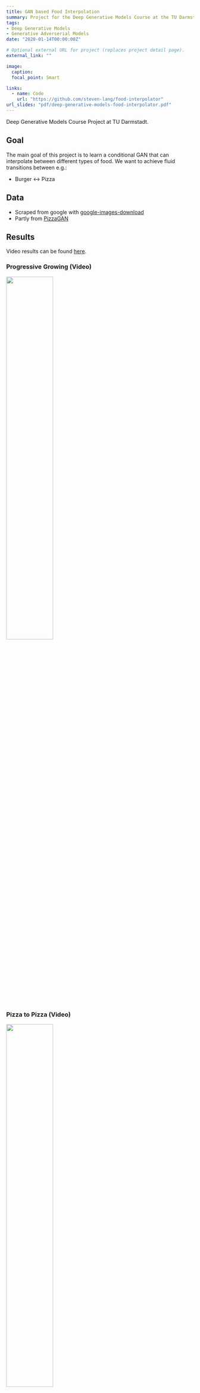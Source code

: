 ```yaml
---
title: GAN based Food Interpolation
summary: Project for the Deep Generative Models Course at the TU Darmstadt
tags:
- Deep Generative Models
- Generative Adverserial Models
date: "2020-01-14T00:00:00Z"

# Optional external URL for project (replaces project detail page).
external_link: ""

image:
  caption: 
  focal_point: Smart

links:
  - name: Code
    url: "https://github.com/steven-lang/food-interpolator"
url_slides: "pdf/deep-generative-models-food-interpolator.pdf"
---
```


Deep Generative Models Course Project at TU Darmstadt.

## Goal
The main goal of this project is to learn a conditional GAN that can interpolate between different types of food. 
We want to achieve fluid transitions between e.g.:
- Burger <-> Pizza

## Data
- Scraped from google with [google-images-download](https://github.com/hardikvasa/google-images-download)
- Partly from [PizzaGAN](http://pizzagan.csail.mit.edu/)

## Results
Video results can be found [here](https://www.youtube.com/watch?v=LndGGbR4uxY&list=PLVCWvLHvDaenJrE2N-Akwo7-1kGN5vd5W).

### Progressive Growing (Video)
[<img src="https://img.youtube.com/vi/V7n1M14jKPM/hqdefault.jpg" width="50%">](https://youtu.be/V7n1M14jKPM)

### Pizza to Pizza (Video)
[<img src="https://img.youtube.com/vi/MSPZ56zy-OU/hqdefault.jpg" width="50%">](https://youtu.be/MSPZ56zy-OU)

### Burger to Burger (Video)
[<img src="https://img.youtube.com/vi/LndGGbR4uxY/hqdefault.jpg" width="50%">](https://youtu.be/LndGGbR4uxY)

### Random Latent Space (Video)
[<img src="https://img.youtube.com/vi/n0ucsR-ko60/hqdefault.jpg" width="50%">](https://youtu.be/n0ucsR-ko60)

## Code Base
The code is based on a [PyTorch implementation](https://github.com/jalola/improved-wgan-pytorch) of [Improved Training of Wasserstein GAN](https://arxiv.org/abs/1704.00028) and a [PyTorch implementation of Progressive Growing of GANs](https://github.com/jeromerony/Progressive_Growing_of_GANs-PyTorch)

